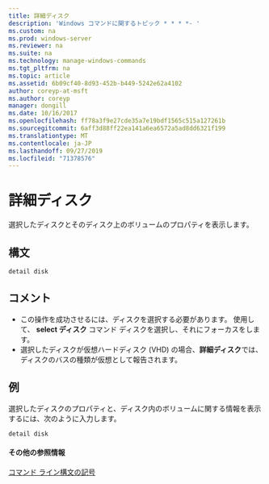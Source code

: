 ```yaml
---
title: 詳細ディスク
description: 'Windows コマンドに関するトピック * * * *- '
ms.custom: na
ms.prod: windows-server
ms.reviewer: na
ms.suite: na
ms.technology: manage-windows-commands
ms.tgt_pltfrm: na
ms.topic: article
ms.assetid: 6b09cf40-8d93-452b-b449-5242e62a4102
author: coreyp-at-msft
ms.author: coreyp
manager: dongill
ms.date: 10/16/2017
ms.openlocfilehash: ff78a3f9e27cde35a7e19bdf1565c515a127261b
ms.sourcegitcommit: 6aff3d88ff22ea141a6ea6572a5ad8dd6321f199
ms.translationtype: MT
ms.contentlocale: ja-JP
ms.lasthandoff: 09/27/2019
ms.locfileid: "71378576"
---
```

# <a name="detail-disk"></a>詳細ディスク



選択したディスクとそのディスク上のボリュームのプロパティを表示します。

## <a name="syntax"></a>構文

```
detail disk
```

## <a name="remarks"></a>コメント

-   この操作を成功させるには、ディスクを選択する必要があります。 使用して、 **select ディスク** コマンド ディスクを選択し、それにフォーカスをします。
-   選択したディスクが仮想ハードディスク (VHD) の場合、**詳細ディスク**では、ディスクのバスの種類が仮想として報告されます。

## <a name="BKMK_examples"></a>例

選択したディスクのプロパティと、ディスク内のボリュームに関する情報を表示するには、次のように入力します。
```
detail disk
```

#### <a name="additional-references"></a>その他の参照情報

[コマンド ライン構文の記号](command-line-syntax-key.md)

